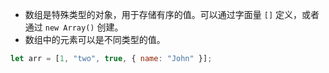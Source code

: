   - 数组是特殊类型的对象，用于存储有序的值。可以通过字面量 `[]` 定义，或者通过 `new Array()` 创建。
   - 数组中的元素可以是不同类型的值。

   ```javascript
   let arr = [1, "two", true, { name: "John" }];
   ```

